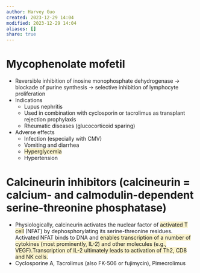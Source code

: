 ```yaml
---
author: Harvey Guo
created: 2023-12-29 14:04
modified: 2023-12-29 14:04
aliases: []
share: true
---
```


# 	Mycophenolate mofetil
- Reversible inhibition of inosine monophosphate dehydrogenase → blockade of purine synthesis → selective inhibition of lymphocyte proliferation
- Indications
	- Lupus nephritis
	- Used in combination with cyclosporin or tacrolimus as transplant rejection prophylaxis
	- Rheumatic diseases (glucocorticoid sparing)
- Adverse effects
	- Infection (especially with CMV)
	- Vomiting and diarrhea
	- <span style="background:rgba(240, 200, 0, 0.2)">Hyperglycemia</span>
	- Hypertension
# Calcineurin inhibitors (calcineurin = calcium- and calmodulin-dependent serine-threonine phosphatase)
- Physiologically, calcineurin activates the nuclear factor of <span style="background:rgba(240, 200, 0, 0.2)">activated T cell</span> (NFAT) by dephosphorylating its serine-threonine residues. Activated NFAT binds to DNA and <span style="background:rgba(240, 200, 0, 0.2)">enables transcription of a number of cytokines (most prominently, IL-2) and other molecules (e.g., VEGF).Transcription of IL-2 ultimately leads to activation of Th2, CD8 and NK cells.</span>
- Cyclosporine A, Tacrolimus (also FK-506 or fujimycin), Pimecrolimus